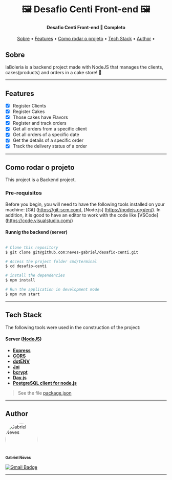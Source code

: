 <h1 align="center">
    🖼️ Desafio Centi Front-end 🖼️
</h1>

<h4 align="center"> 
  Desafio Centi Front-end 🚀 Completo
</h4>

<p align="center">
 <a href="#about">Sobre</a> •
 <a href="#features">Features</a> •
 <a href="#how-it-works">Como rodar o projeto</a> • 
 <a href="#tech-stack">Tech Stack</a> • 
 <a href="#author">Author</a> • 
</p>

## Sobre

laBoleria is a backend project made with NodeJS that manages the clients, cakes(products) and orders in a cake store! 🧁

---

## Features

- [x] Register Clients
- [x] Register Cakes
- [x] Those cakes have Flavors
- [x] Register and track orders
- [x] Get all orders from a specific client
- [x] Get all orders of a specific date
- [x] Get the details of a specific order
- [x] Track the delivery status of a order

---

## Como rodar o projeto

This project is a Backend project.

### Pre-requisitos

Before you begin, you will need to have the following tools installed on your machine:
[Git] (https://git-scm.com), [Node.js] (https://nodejs.org/en/).
In addition, it is good to have an editor to work with the code like [VSCode] (https://code.visualstudio.com/)

#### Runnig the backend (server)

```bash

# Clone this repository
$ git clone git@github.com:neves-gabriel/desafio-centi.git

# Access the project folder cmd/terminal
$ cd desafio-centi

# install the dependencies
$ npm install

# Run the application in development mode
$ npm run start

```

---

## Tech Stack

The following tools were used in the construction of the project:

#### [](https://github.com/neves-gabriel/desafio-centi)**Server** ([NodeJS](https://nodejs.org/en/))

- **[Express](https://expressjs.com/)**
- **[CORS](https://expressjs.com/en/resources/middleware/cors.html)**
- **[dotENV](https://github.com/motdotla/dotenv)**
- **[Joi](https://github.com/hapijs/joi)**
- **[bcrypt](https://github.com/kelektiv/node.bcrypt.js)**
- **[Day.js](https://github.com/iamkun/dayjs)**
- **[PostgreSQL client for node.js](https://github.com/brianc/node-postgres)**

> See the file [package.json](https://github.com/neves-gabriel/desafio-centi/blob/main/package.json)

---

## Author

<a href="https://www.linkedin.com/in/gabriel-rodrigues-neves/">
 <img style="border-radius: 50%;" src="https://avatars.githubusercontent.com/u/39607960?s=400&u=82b035c6ac7bdf750c568554dd4f6af500688e63&v=4" width="100px;" alt="Gabriel Neves"/>
 <br />
 <sub><b>Gabriel Neves</b></sub></a> <a href="https://www.linkedin.com/in/gabriel-rodrigues-neves/" title="LinkedIn"></a>
 <br />
 
[![Gmail Badge](https://img.shields.io/badge/-gabrielrn.mobres@gmail.com-c14438?style=flat-square&logo=Gmail&logoColor=white&link=mailto:gabrielrn.mobres@gmail.com)](mailto:gabrielrn.mobres@gmail.com)

---

